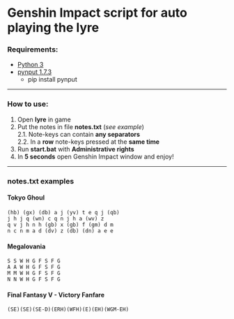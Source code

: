 
# Genshin Impact script for auto playing the lyre

### Requirements:
- [Python 3](https://www.python.org/downloads/)
- [pynput 1.7.3](https://pypi.org/project/pynput/)
    - pip install pynput

***

### How to use:
1. Open __lyre__ in game
2. Put the notes in file __notes.txt__ (_see example_)  
    2.1. Note-keys can contain __any separators__  
    2.2. In a __row__ note-keys pressed at the __same time__
3. Run __start.bat__ with __Administrative rights__
4. In __5 seconds__ open Genshin Impact window and enjoy!

***

### notes.txt examples
#### Tokyo Ghoul
    (hb) (gx) (db) a j (yv) t e q j (qb)
    j h j q (wn) c q n j h a (wv) z
    q v j h n h (gb) x (gb) f (gm) d m
    n c n m a d (dv) z (db) (dn) a e e

#### Megalovania
    S S W H G F S F G
    A A W H G F S F G
    M M W H G F S F G
    N N W H G F S F G

#### Final Fantasy V - Victory Fanfare
    (SE)(SE)(SE-D)(ERH)(WFH)(E)(EH)(WGM-EH)

